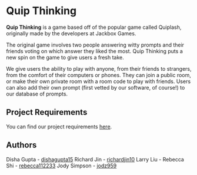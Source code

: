 # Quip Thinking

**Quip Thinking** is a game based off of the popular game called Quiplash, originally made by the developers at Jackbox Games. 

The original game involves two people answering witty prompts and their friends voting on which answer they liked the most. Quip Thinking puts a new spin on the game to give users a fresh take. 

We give users the ability to play with anyone, from their friends to strangers, from the comfort of their computers or phones. They can join a public room, or make their own private room with a room code to play with friends. Users can also add their own prompt (first vetted by our software, of course!) to our database of prompts.

## Project Requirements

You can find our project requirements <a href="REQUIREMENTS.md">here</a>.

## Authors

Disha Gupta - [dishagupta15](https://github.com/dishagupta15)
Richard Jin - [richardjin10](https://github.com/richardjin10)
Larry Liu - 
Rebecca Shi - [rebecca112233](https://github.com/rebecca112233)
Jody Simpson - [jodz959](https://github.com/jodz959)
